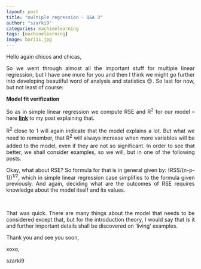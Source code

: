 ```yaml
---
layout: post
title: "multiple regression - Q&A 3"
author: "szarki9"
categories: machinelearning
tags: [machinelearning]
image: bari11.jpg
---
```

<p>Hello again chicos and chicas,</p><p align="justify">So we went through almost all the
important stuff for multiple linear regression, but I have one more for you and
then I think we might go further into developing beautiful word of analysis and
statistics 😊. So last for now, but not least of course:</p><p align="justify"><b>Model fit verification</b></p><p align="justify">So as in simple linear regression
we compute RSE and R<sup>2</sup> for our model – here <b><a href="https://szarki9.tumblr.com/post/189023033128/how-to-measure-the-quality-of-our-model">link</a></b>
to my post explaining that.</p><p align="justify">R<sup>2 </sup>close to 1 will again
indicate that the model explains a lot. But what we need to remember, that R<sub>­­</sub><sup>2</sup>
will always increase when more variables will be added to the model, even if
they are not so significant. In order to see that better, we shall consider
examples, so we will, but in one of the following posts. </p><p align="justify">Okay, what about RSE? So formula
for that is in general given by: (RSS/(n-p-1))<sup>1/2</sup>, which in simple
linear regression case simplifies to the formula given previously. And again, deciding
what are the outcomes of RSE requires knowledge about the model itself and its
values.</p><p><br></p><p align="justify">That was quick. There are many things about the model that needs to be considered except that, but for the introduction theory, I would say that is it and further important details shall be discovered on ‘living’ examples.</p><p align="justify">Thank you and see you soon,</p><p>xoxo,</p><p>szarki9</p>